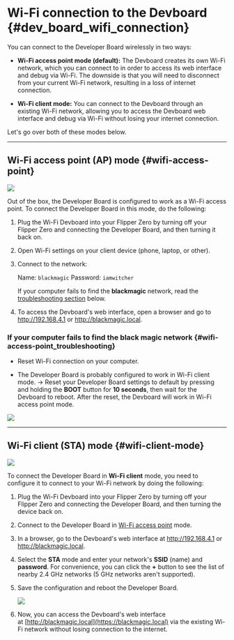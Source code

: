 # Wi-Fi connection to the Devboard {#dev_board_wifi_connection}

You can connect to the Developer Board wirelessly in two ways:

- **Wi-Fi access point mode (default):** The Devboard creates its own Wi-Fi network, which you can connect to in order to access its web interface and debug via Wi-Fi. The downside is that you will need to disconnect from your current Wi-Fi network, resulting in a loss of internet connection.

- **Wi-Fi client mode:** You can connect to the Devboard through an existing Wi-Fi network, allowing you to access the Devboard web interface and debug via Wi-Fi without losing your internet connection.

Let's go over both of these modes below.

***

## Wi-Fi access point (AP) mode {#wifi-access-point}

![](https://cdn.flipperzero.one/Flipper_Zero_WiFi_devboard_Access_Point_CDN.jpg)

Out of the box, the Developer Board is configured to work as a Wi-Fi access point. To connect the Developer Board in this mode, do the following:

1. Plug the Wi-Fi Devboard into your Flipper Zero by turning off your Flipper Zero and connecting the Developer Board, and then turning it back on.

2. Open Wi-Fi settings on your client device (phone, laptop, or other).

3. Connect to the network:

    Name: `blackmagic`
    Password: `iamwitcher`

    If your computer fails to find the **blackmagic** network, read the [troubleshooting section](#wifi-access-point_troubleshooting) below.

4. To access the Devboard's web interface, open a browser and go to <http://192.168.4.1> or <http://blackmagic.local>.

### If your computer fails to find the black magic network {#wifi-access-point_troubleshooting}

- Reset Wi-Fi connection on your computer.

- The Developer Board is probably configured to work in Wi-Fi client mode. → Reset your Developer Board settings to default by pressing and holding the **BOOT** button for **10 seconds**, then wait for the Devboard to reboot. After the reset, the Devboard will work in Wi-Fi access point mode.

![](https://cdn.flipperzero.one/Flipper_Zero_Wi-Fi_devboard_reboot.jpg)

***

## Wi-Fi client (STA) mode {#wifi-client-mode}

![](https://cdn.flipperzero.one/Flipper_Zero_WiFi_devboard_STA_CDN.jpg)

To connect the Developer Board in **Wi-Fi client** mode, you need to configure it to connect to your Wi-Fi network by doing the following:

1. Plug the Wi-Fi Devboard into your Flipper Zero by turning off your Flipper Zero and connecting the Developer Board, and then turning the device back on.

2. Connect to the Developer Board in [Wi-Fi access point](#wifi-access-point) mode.

3. In a browser, go to the Devboard's web interface at <http://192.168.4.1> or <http://blackmagic.local>.

4. Select the **STA** mode and enter your network's **SSID** (name) and **password**. For convenience, you can click the **+** button to see the list of nearby 2.4 GHz networks (5 GHz networks aren't supported).

5. Save the configuration and reboot the Developer Board.

    ![](https://cdn.flipperzero.one/Flipper_Zero_WiFi_devboard_connect_to_WiFi_CDN.jpg)

6. Now, you can access the Devboard's web interface at [http://blackmagic.local](https://blackmagic.local) via the existing Wi-Fi network without losing connection to the internet.
